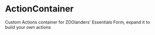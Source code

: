# ActionContainer
Custom Actions container for ZOOlanders' Essentials Form, expand it to build your own actions
